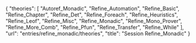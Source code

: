 {
    "theories": [
        "Autoref_Monadic",
        "Refine_Automation",
        "Refine_Basic",
        "Refine_Chapter",
        "Refine_Det",
        "Refine_Foreach",
        "Refine_Heuristics",
        "Refine_Leof",
        "Refine_Misc",
        "Refine_Monadic",
        "Refine_Mono_Prover",
        "Refine_More_Comb",
        "Refine_Pfun",
        "Refine_Transfer",
        "Refine_While"
    ],
    "url": "entries/refine_monadic/theories",
    "title": "Session Refine_Monadic"
}